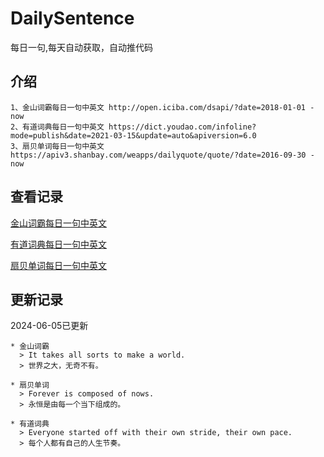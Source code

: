 # DailySentence

每日一句,每天自动获取，自动推代码

## 介绍

```
1、金山词霸每日一句中英文 http://open.iciba.com/dsapi/?date=2018-01-01 - now
2、有道词典每日一句中英文 https://dict.youdao.com/infoline?mode=publish&date=2021-03-15&update=auto&apiversion=6.0
3、扇贝单词每日一句中英文 https://apiv3.shanbay.com/weapps/dailyquote/quote/?date=2016-09-30 - now
```

## 查看记录

[金山词霸每日一句中英文](./data/iciba/)

[有道词典每日一句中英文](./data/youdao/)

[扇贝单词每日一句中英文](./data/shanbay/)

## 更新记录
2024-06-05已更新 
```
* 金山词霸
  > It takes all sorts to make a world.
  > 世界之大，无奇不有。

* 扇贝单词
  > Forever is composed of nows.
  > 永恒是由每一个当下组成的。

* 有道词典
  > Everyone started off with their own stride, their own pace.
  > 每个人都有自己的人生节奏。

```
